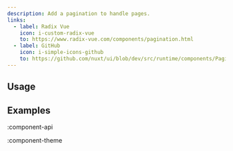```yaml
---
description: Add a pagination to handle pages.
links:
  - label: Radix Vue
    icon: i-custom-radix-vue
    to: https://www.radix-vue.com/components/pagination.html
  - label: GitHub
    icon: i-simple-icons-github
    to: https://github.com/nuxt/ui/blob/dev/src/runtime/components/Pagination.vue
---
```


## Usage

## Examples

:component-api

:component-theme
